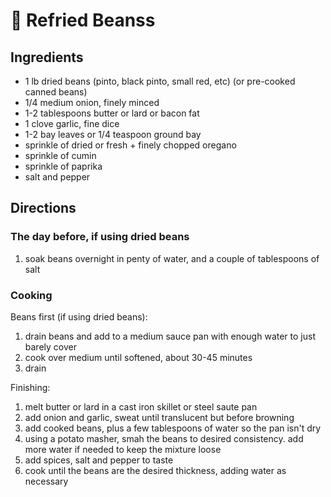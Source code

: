 # 🍲 Refried Beanss

## Ingredients

- 1 lb dried beans (pinto, black pinto, small red, etc) (or pre-cooked canned
  beans)
- 1/4 medium onion, finely minced
- 1-2 tablespoons butter or lard or bacon fat
- 1 clove garlic, fine dice
- 1-2 bay leaves or 1/4 teaspoon ground bay
- sprinkle of dried or fresh + finely chopped oregano
- sprinkle of cumin
- sprinkle of paprika
- salt and pepper

## Directions

### The day before, if using dried beans

1. soak beans overnight in penty of water, and a couple of tablespoons of salt

### Cooking

Beans first (if using dried beans):

1. drain beans and add to a medium sauce pan with enough water to just barely
   cover
2. cook over medium until softened, about 30-45 minutes
3. drain

Finishing:

1. melt butter or lard in a cast iron skillet or steel saute pan
2. add onion and garlic, sweat until translucent but before browning
3. add cooked beans, plus a few tablespoons of water so the pan isn't dry
4. using a potato masher, smah the beans to desired consistency. add more water
   if needed to keep the mixture loose
5. add spices, salt and pepper to taste
6. cook until the beans are the desired thickness, adding water as necessary
